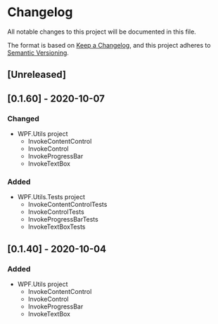 # Changelog
All notable changes to this project will be documented in this file.

The format is based on [Keep a Changelog](https://keepachangelog.com/en/1.0.0/),
and this project adheres to [Semantic Versioning](https://semver.org/spec/v2.0.0.html).

## [Unreleased]

## [0.1.60] - 2020-10-07
### Changed
- WPF.Utils project
  - InvokeContentControl
  - InvokeControl
  - InvokeProgressBar
  - InvokeTextBox
### Added
- WPF.Utils.Tests project
  - InvokeContentControlTests
  - InvokeControlTests
  - InvokeProgressBarTests
  - InvokeTextBoxTests

## [0.1.40] - 2020-10-04
### Added
- WPF.Utils project
  - InvokeContentControl
  - InvokeControl
  - InvokeProgressBar
  - InvokeTextBox

